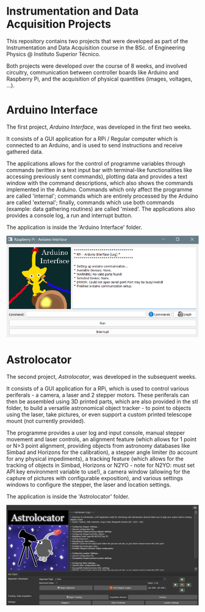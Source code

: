 # Instrumentation and Data Acquisition Projects

This repository contains two projects that were developed as part of the Instrumentation and Data Acquisition course in the BSc. of Engineering Physics @ Instituto Superior Técnico.

Both projects were developed over the course of 8 weeks, and involved circuitry, communication between controller boards like Arduino and Raspberry Pi, and the acquisition of physical quantities (images, voltages, ...).

# Arduino Interface

The first project, *Arduino Interface*, was developed in the first two weeks.

It consists of a GUI application for a RPi / Regular computer which is connected to an Arduino, and is used to send instructions and receive gathered data.

The applications allows for the control of programme variables through commands (written in a text input bar with terminal-like functionalities like accessing previously sent commands), plotting data and provides a text window with the command descriptions, which also shows the commands implemented in the Arduino. Commands which only affect the programme are called 'internal'; commands which are entirely processed by the Arduino are called 'external'; finally, commands which use both commands (example: data gathering routines) are called 'mixed'. The applications also provides a console log, a run and interrupt button.

The application is inside the 'Arduino Interface' folder.

![Arduino Interface](arduino_interface_example.png)

# Astrolocator

The second project, *Astrolocator*, was developed in the subsequent weeks.

It consists of a GUI application for a RPi, which is used to control various periferals - a camera, a laser and 2 stepper motors. These periferals can then be assembled using 3D printed parts, which are also provided in the stl folder, to build a versatile astronomical object tracker - to point to objects using the laser, take pictures, or even support a custom printed telescope mount (not currently provided).

The programme provides a user log and input console, manual stepper movement and laser controls, an alignment feature (which allows for 1 point or N>3 point alignment, providing objects from astronomy databases like Simbad and Horizons for the calibration), a stepper angle limiter (to account for any physical impediments), a tracking feature (which allows for the tracking of objects in Simbad, Horizons or N2YO - note for N2YO: must set API key environment variable to use!), a camera window (allowing for the capture of pictures with configurable exposition), and various settings windows to configure the stepper, the laser and location settings.

The application is inside the 'Astrolocator' folder.

![Astrolocator](astrolocator_example.png)